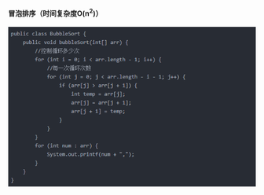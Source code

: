 ####  冒泡排序（时间复杂度O(n<sup>2</sup>)）

![冒泡排序](https://github.com/CristianoLi/The-Interview-Summary/blob/master/Prepare%20Interview/%E6%8E%92%E5%BA%8F/BubbleSort.png)
